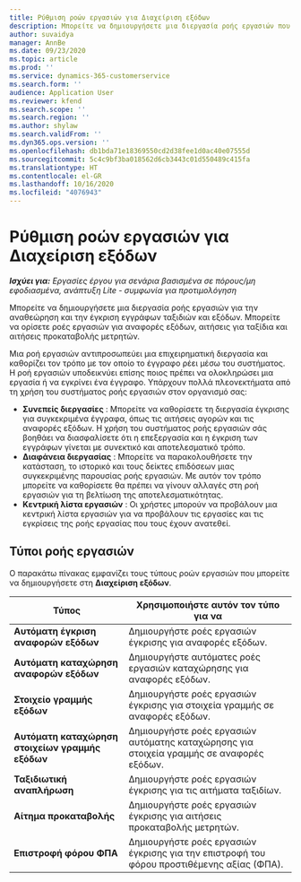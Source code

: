 ```yaml
---
title: Ρύθμιση ροών εργασιών για Διαχείριση εξόδων
description: Μπορείτε να δημιουργήσετε μια διεργασία ροής εργασιών που χρησιμοποιείται για την αναθεώρηση και την έγκριση εγγράφων ταξιδιών και εξόδων.
author: suvaidya
manager: AnnBe
ms.date: 09/23/2020
ms.topic: article
ms.prod: ''
ms.service: dynamics-365-customerservice
ms.search.form: ''
audience: Application User
ms.reviewer: kfend
ms.search.scope: ''
ms.search.region: ''
ms.author: shylaw
ms.search.validFrom: ''
ms.dyn365.ops.version: ''
ms.openlocfilehash: db1bda71e18369550cd2d38fee1d0ac40e07555d
ms.sourcegitcommit: 5c4c9bf3ba018562d6cb3443c01d550489c415fa
ms.translationtype: HT
ms.contentlocale: el-GR
ms.lasthandoff: 10/16/2020
ms.locfileid: "4076943"
---
```

# <a name="set-up-workflows-for-expense-management"></a>Ρύθμιση ροών εργασιών για Διαχείριση εξόδων

_**Ισχύει για:** Εργασίες έργου για σενάρια βασισμένα σε πόρους/μη εφοδιασμένα, ανάπτυξη Lite - συμφωνία για προτιμολόγηση_

Μπορείτε να δημιουργήσετε μια διεργασία ροής εργασιών για την αναθεώρηση και την έγκριση εγγράφων ταξιδιών και εξόδων. Μπορείτε να ορίσετε ροές εργασιών για αναφορές εξόδων, αιτήσεις για ταξίδια και αιτήσεις προκαταβολής μετρητών.

Μια ροή εργασιών αντιπροσωπεύει μια επιχειρηματική διεργασία και καθορίζει τον τρόπο με τον οποίο το έγγραφο ρέει μέσω του συστήματος. Η ροή εργασιών υποδεικνύει επίσης ποιος πρέπει να ολοκληρώσει μια εργασία ή να εγκρίνει ένα έγγραφο. Υπάρχουν πολλά πλεονεκτήματα από τη χρήση του συστήματος ροής εργασιών στον οργανισμό σας:

- **Συνεπείς διεργασίες** : Μπορείτε να καθορίσετε τη διεργασία έγκρισης για συγκεκριμένα έγγραφα, όπως τις αιτήσεις αγορών και τις αναφορές εξόδων. Η χρήση του συστήματος ροής εργασιών σάς βοηθάει να διασφαλίσετε ότι η επεξεργασία και η έγκριση των εγγράφων γίνεται με συνεκτικό και αποτελεσματικό τρόπο.
- **Διαφάνεια διεργασίας** : Μπορείτε να παρακολουθήσετε την κατάσταση, το ιστορικό και τους δείκτες επιδόσεων μιας συγκεκριμένης παρουσίας ροής εργασιών. Με αυτόν τον τρόπο μπορείτε να καθορίσετε θα πρέπει να γίνουν αλλαγές στη ροή εργασιών για τη βελτίωση της αποτελεσματικότητας.
- **Κεντρική λίστα εργασιών** : Οι χρήστες μπορούν να προβάλουν μια κεντρική λίστα εργασιών για να προβάλουν τις εργασίες και τις εγκρίσεις της ροής εργασίας που τους έχουν ανατεθεί. 

## <a name="workflow-types"></a>Τύποι ροής εργασιών

Ο παρακάτω πίνακας εμφανίζει τους τύπους ροών εργασιών που μπορείτε να δημιουργήσετε στη **Διαχείριση εξόδων**.


|              <strong>Τύπος</strong>              |                   <strong>Χρησιμοποιήστε αυτόν τον τύπο για να</strong>                   |
|-------------------------------------------------|-----------------------------------------------------------------------|
|   <strong>Αυτόματη έγκριση αναφορών εξόδων</strong> |            Δημιουργήστε ροές εργασιών έγκρισης για αναφορές εξόδων.             |
|  <strong>Αυτόματη καταχώρηση αναφορών εξόδων</strong>   |        Δημιουργήστε αυτόματες ροές εργασιών καταχώρησης για αναφορές εξόδων.        |
|       <strong>Στοιχείο γραμμής εξόδων</strong>        |     Δημιουργήστε ροές εργασιών έγκρισης για στοιχεία γραμμής σε αναφορές εξόδων.      |
| <strong>Αυτόματη καταχώρηση στοιχείων γραμμής εξόδων</strong> | Δημιουργήστε ροές εργασιών αυτόματης καταχώρησης για στοιχεία γραμμής σε αναφορές εξόδων. |
|       <strong>Ταξιδιωτική αναπλήρωση</strong>       |          Δημιουργήστε ροές εργασιών έγκρισης για τις αιτήματα ταξιδίων.           |
|      <strong>Αίτημα προκαταβολής</strong>      |         Δημιουργήστε ροές εργασιών έγκρισης για αιτήσεις προκαταβολής μετρητών.          |
|        <strong>Επιστροφή φόρου ΦΠΑ</strong>        | Δημιουργήστε ροές εργασιών έγκρισης για την επιστροφή του φόρου προστιθέμενης αξίας (ΦΠΑ).  |
